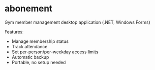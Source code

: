 # abonement
Gym member management desktop application (.NET, Windows Forms)

Features:
* Manage membership status
* Track attendance
* Set per-person/per-weekday access limits
* Automatic backup
* Portable, no setup needed
